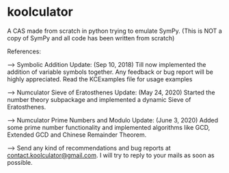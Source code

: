 # koolculator
A CAS made from scratch in python trying to emulate SymPy.
(This is NOT a copy of SymPy and all code has been written from
scratch)

References:

--> Symbolic Addition Update: (Sep 10, 2018)
Till now implemented the addition of variable symbols together.
Any feedback or bug report will be highly appreciated.
Read the KCExamples file for usage examples

--> Numculator Sieve of Eratosthenes Update: (May 24, 2020)
Started the number theory subpackage and implemented a dynamic Sieve
of Eratosthenes.

--> Numculator Prime Numbers and Modulo Update: (June 3, 2020)
Added some prime number functionality and implemented algorithms like GCD,
Extended GCD and Chinese Remainder Theorem.

--> Send any kind of recommendations and bug reports at contact.koolculator@gmail.com.
I will try to reply to your mails as soon as possible.
